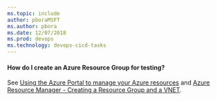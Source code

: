```yaml
---
ms.topic: include
author: pboraMSFT
ms.author: pbora
ms.date: 12/07/2018
ms.prod: devops
ms.technology: devops-cicd-tasks
---
```


<a name="argroup"></a>
#### How do I create an Azure Resource Group for testing?

See [Using the Azure Portal to manage your Azure resources](https://azure.microsoft.com/documentation/articles/resource-group-portal/)
and [Azure Resource Manager - Creating a Resource Group and a VNET](https://www.cicoria.com/azure-resource-manager-creating-a-resource-group-and-a-vnet/).
